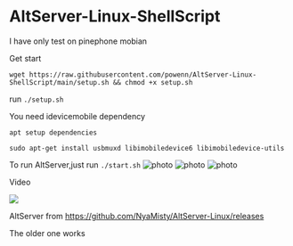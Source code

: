 # AltServer-Linux-ShellScript

I have only test on pinephone mobian

Get start
```
wget https://raw.githubusercontent.com/powenn/AltServer-Linux-ShellScript/main/setup.sh && chmod +x setup.sh
```
run `./setup.sh`

You need idevicemobile dependency

`apt setup dependencies`
```
sudo apt-get install usbmuxd libimobiledevice6 libimobiledevice-utils
```
To run AltServer,just run `./start.sh`
![photo][1]
![photo][2]
![photo][3]

Video

<a href="https://www.youtube.com/watch?v=AgqoaBQd_p8">
  <img src="https://img.youtube.com/vi/AgqoaBQd_p8/maxresdefault.jpg" >
</a>

AltServer from https://github.com/NyaMisty/AltServer-Linux/releases

The older one works


[1]:https://github.com/powenn/AltServer-Linux-ShellScript/blob/main/photos/01.jpg
[2]:https://github.com/powenn/AltServer-Linux-ShellScript/blob/main/photos/02.jpg
[3]:https://github.com/powenn/AltServer-Linux-ShellScript/blob/main/photos/03.jpg
